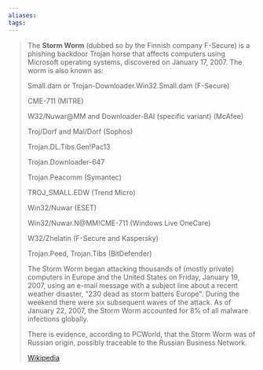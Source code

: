 ```yaml
---
aliases: 
tags:
---
```

> The **Storm Worm** (dubbed so by the Finnish company F-Secure) is a phishing backdoor Trojan horse that affects computers using Microsoft operating systems, discovered on January 17, 2007. The worm is also known as:
>
> 
>
> Small.dam or Trojan-Downloader.Win32.Small.dam (F-Secure)
>
> CME-711 (MITRE)
>
> W32/Nuwar@MM and Downloader-BAI (specific variant) (McAfee)
>
> Troj/Dorf and Mal/Dorf (Sophos)
>
> Trojan.DL.Tibs.Gen!Pac13
>
> Trojan.Downloader-647
>
> Trojan.Peacomm (Symantec)
>
> TROJ_SMALL.EDW (Trend Micro)
>
> Win32/Nuwar (ESET)
>
> Win32/Nuwar.N@MM!CME-711 (Windows Live OneCare)
>
> W32/Zhelatin (F-Secure and Kaspersky)
>
> Trojan.Peed, Trojan.Tibs (BitDefender)
>
> The Storm Worm began attacking thousands of (mostly private) computers in Europe and the United States on Friday, January 19, 2007, using an e-mail message with a subject line about a recent weather disaster, "230 dead as storm batters Europe". During the weekend there were six subsequent waves of the attack. As of January 22, 2007, the Storm Worm accounted for 8% of all malware infections globally.
>
> There is evidence, according to PCWorld, that the Storm Worm was of Russian origin, possibly traceable to the Russian Business Network.
>
> [Wikipedia](https://en.wikipedia.org/wiki/Storm%20Worm)